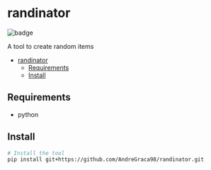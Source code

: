# randinator

![badge](https://img.shields.io/github/v/tag/AndreGraca98/randinator?logo=python&logoColor=yellow&label=version)

A tool to create random items

- [randinator](#randinator)
  - [Requirements](#requirements)
  - [Install](#install)

## Requirements

- python

## Install

```bash
# Install the tool
pip install git+https://github.com/AndreGraca98/randinator.git
```
